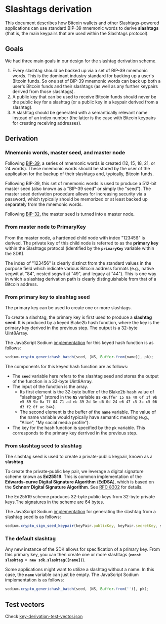 # Slashtags derivation

This document describes how Bitcoin wallets and other Slashtags-powered applications can use standard BIP-39 mnemonic words to derive **slashtags** (that is, the main keypairs that are used within the Slashtags protocol). 


## Goals

We had three main goals in our design for the slashtag derivation scheme. 

1. Every slashtag should be backed up via a set of BIP-39 mnemonic words. This is the dominant industry standard for backing up a user's Bitcoin funds. So one set of BIP-39 mnemonic words can back up both a user's Bitcoin funds and their slashtags (as well as any further keypairs derived from those slashtags). 
2. A public key that can be used to receive Bitcoin funds should never be the public key for a slashtag (or a public key in a keypair derived from a slashtag). 
3. A slashtag should be generated with a semantically relevant name instead of an index number (the latter is the case with Bitcoin keypairs for creating receiving addresses). 


## Derivation

### Mnemonic words, master seed, and master node

Following [BIP-39](https://bips.xyz/39), a series of mnemonic words is created (12, 15, 18, 21, or 24 words). These mnemonic words should be stored by the user of the application for the backup of their slashtags and, typically, Bitcoin funds.  

Following BIP-39, this set of mnemonic words is used to produce a 512-bit master seed (also known as a "BIP-39 seed" or simply the "seed"). The master seed derivation procedure allows for increasing security via a password, which typically should be memorized or at least backed up separately from the mnemonic words.  

Following [BIP-32](https://en.bitcoin.it/wiki/BIP_0032), the master seed is turned into a master node. 

### From master node to PrimaryKey

From the master node, a hardened child node with index "123456" is derived. The private key of this child node is referred to as the **primary key** within the Slashtags protocol (identified by the **`primaryKey`** variable within the SDK). 

The index of "123456" is clearly distinct from the standard values in the purpose field which indicate various Bitcoin address formats (e.g., native segwit at "84", nested segwit at "49", and legacy at "44"). This is one way in which a slashtag derivation path is clearly distinguishable from that of a Bitcoin address.   

### From primary key to slashtag seed

The primary key can be used to create one or more slashtags. 

To create a slashtag, the primary key is first used to produce a **slashtag seed**. It is produced by a keyed Blake2b hash function, where the key is the primary key derived in the previous step. The output is a 32-byte Uint8Array. 

The JavaScript Sodium [implementation](https://sodium-friends.github.io/docs/docs/generichashing#crypto_generichash_batch) for this keyed hash function is as follows:

```js
sodium.crypto_generichash_batch(seed, [NS, Buffer.from(name)], pk);
```

The components for this keyed hash function are as follows: 

* The **`seed`** variable here refers to the slashtag seed and stores the output of the function in a 32-byte Uint8Array. 
* The input of the function is the array. 
  * Its first element is the 32-byte buffer of the Blake2b hash value of "slashtags" (stored in the **`NS`** variable as `<Buffer 15 8a 40 6f 1f 9b e5 89 9b 0a 7f 04 71 ad eb 39 2d 3e d6 0d 24 e6 47 c5 3c c5 06 d3 f2 0f ac b4>`). 
  * The second element is the buffer of the **`name`** variable. The value of the name variable would typically have semantic meaning (e.g., "Alice", "My social media profile"). 
* The key for the hash function is specified by the **`pk`** variable. This corresponds to the primary key derrived in the previous step. 

### From slashtag seed to slashtag

The slashtag seed is used to create a private-public keypair, known as a **slashtag**. 

To create the private-public key pair, we leverage a digital signature scheme known as **Ed25519**. This is common implementation of the **Edwards-curve Digital Signature Algorithm** (**EdDSA**), which is based on the **Schnorr Digital Signature Algorithm**. See [RFC 8302](https://www.rfc-editor.org/rfc/rfc8032#section-5.1) for details.

The Ed25519 scheme produces 32-byte public keys from 32-byte private keys.The signatures in the scheme are 64 bytes.   

The JavaScript Sodium [implementation](https://doc.libsodium.org/public-key_cryptography/public-key_signatures#key-pair-generation) for generating the slashtag from a slashtag seed is as follows:

```js
sodium.crypto_sign_seed_keypair(keyPair.publicKey, keyPair.secretKey, seed);
```

### The default slashtag

Any new instance of the SDK allows for specification of a primary key. From this primary key, you can then create one or more slashtags (**`const slashtag = new sdk.slashtag([name])`**). 

Some applications might want to utilize a slashtag without a name. In this case, the **`name`** variable can just be empty. The JavaScript Sodium implementation is as follows: 

```js
sodium.crypto_generichash_batch(seed, [NS, Buffer.from('')], pk);

```
## Test vectors

Check [key-derivation-test-vector.json](./key-derivation-test-vector.json)
